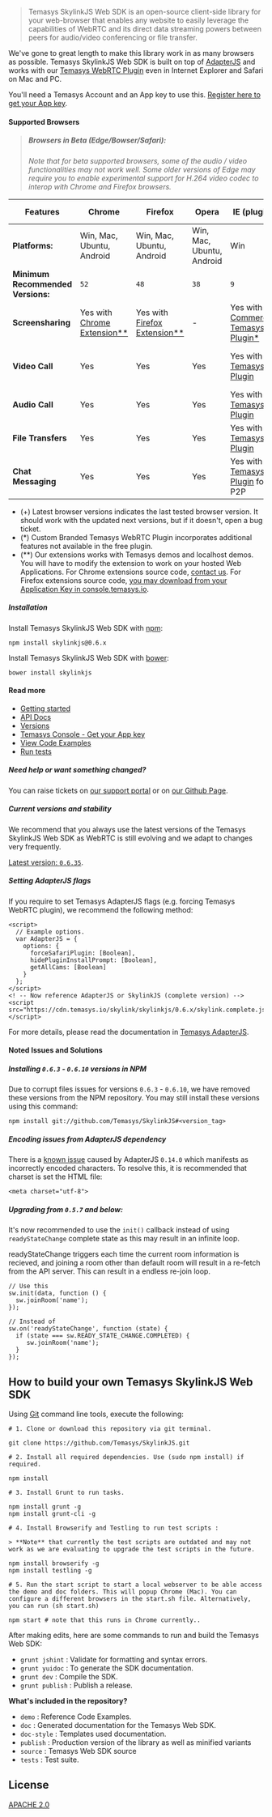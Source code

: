 > Temasys SkylinkJS Web SDK is an open-source client-side library for your web-browser that enables any website to easily leverage the capabilities of WebRTC and its direct data streaming powers between peers for audio/video conferencing or file transfer.

We've gone to great length to make this library work in as many browsers as possible. Temasys SkylinkJS Web SDK is built on top of [AdapterJS](http://github.com/Temasys/AdapterJS) and works with our [Temasys WebRTC Plugin](http://temasys.io/plugin/) even in Internet Explorer and Safari on Mac and PC.

You'll need a Temasys Account and an App key to use this. [Register here to get your App key](https://console.temasys.io).

#### Supported Browsers

> ##### Browsers in Beta (Edge/Bowser/Safari):
> _Note that for beta supported browsers, some of the audio / video functionalities may not work well. Some older versions of Edge may require you to enable experimental support for H.264 video codec to interop with Chrome and Firefox browsers._

| Features       | Chrome | Firefox | Opera | IE (plugin) | Safari (beta) | Safari (plugin) | Edge (beta) | Bowser (beta) | 
| -------------- | ---------- | ----------- | --------- | ---------- | ------ | ---------- | ---- | ----- |
| **Platforms:** | Win, Mac, Ubuntu, Android | Win, Mac, Ubuntu, Android | Win, Mac, Ubuntu, Android | Win | Mac | Mac | Win | iOS |
| **Minimum Recommended Versions:** | `52` | `48` | `38` | `9` | `11` | `7` | `15` | `0.6.1` |
| **Screensharing**  | Yes with [Chrome Extension**](https://chrome.google.com/webstore/detail/skylink-webrtc-tools/ljckddiekopnnjoeaiofddfhgnbdoafc)  |  Yes with [Firefox Extension**](https://addons.mozilla.org/en-US/firefox/addon/skylink-webrtc-tools/) |     -     | Yes with [Commercial Temasys Plugin*](https://temasys.io/plugin/#commercial-licensing)  | - | Yes with [Commercial Temasys Plugin*](https://temasys.io/plugin/#commercial-licensing) | No | No |
| **Video Call**     | Yes        | Yes         | Yes       | Yes with [Temasys Plugin](http://temasys.io/plugin/)  | Yes | Yes [Temasys Plugin](http://temasys.io/plugin/)  | Yes (with H264 flag enabled) | Yes |
| **Audio Call**     | Yes        | Yes         |  Yes       | Yes with [Temasys Plugin](http://temasys.io/plugin/) | Yes | Yes with [Temasys Plugin](http://temasys.io/plugin/)  | Yes | Yes |
| **File Transfers** | Yes        | Yes         | Yes       | Yes with [Temasys Plugin](http://temasys.io/plugin/)  | Yes | Yes with [Temasys Plugin](http://temasys.io/plugin/)  | No | No |
| **Chat Messaging** | Yes        | Yes         | Yes       | Yes with [Temasys Plugin](http://temasys.io/plugin/) for P2P | Yes | Yes with [Temasys Plugin](http://temasys.io/plugin/) for P2P  | Yes (Signaling only) | Yes (Signaling only) |

- (+) Latest browser versions indicates the last tested browser version. It should work with the updated next versions, but if it doesn't, open a bug ticket.
- (*) Custom Branded Temasys WebRTC Plugin incorporates additional features not available in the free plugin.
- (**) Our extensions works with Temasys demos and localhost demos. You will have to modify the extension to work on your hosted Web Applications. For Chrome extensions source code, [contact us](http://support.temasys.io). For Firefox extensions source code, [you may download from your Application Key in console.temasys.io](https://console.temasys.io).

##### Installation
Install Temasys SkylinkJS Web SDK with [npm](https://www.npmjs.com/):
```
npm install skylinkjs@0.6.x
```
Install Temasys SkylinkJS Web SDK with [bower](http://bower.io/):
```
bower install skylinkjs
```


#### Read more
- [Getting started](https://temasys.io/getting-started-with-webrtc-and-skylinkjs/)
- [API Docs](http://cdn.temasys.io/skylink/skylinkjs/latest/doc/classes/Skylink.html)
- [Versions](http://github.com/Temasys/SkylinkJS/releases)
- [Temasys Console  - Get your App key](https://console.temasys.io)
- [View Code Examples](https://github.com/Temasys/SkylinkJS/tree/master/demo)
- [Run tests](https://github.com/Temasys/SkylinkJS/tree/master/tests)



##### Need help or want something changed?
You can raise tickets on [our support portal](http://support.temasys.io) or on [our Github Page](https://console.temasys.io/support).

##### Current versions and stability
We recommend that you always use the latest versions of the Temasys SkylinkJS Web SDK as WebRTC is still evolving and we adapt to changes very frequently.

[Latest version: `0.6.35`](https://github.com/Temasys/SkylinkJS/releases/tag/0.6.35).

##### Setting AdapterJS flags
If you require to set Temasys AdapterJS flags (e.g. forcing Temasys WebRTC plugin), we recommend the following method:

```
<script>
  // Example options.
  var AdapterJS = {
    options: {
      forceSafariPlugin: [Boolean],
      hidePluginInstallPrompt: [Boolean],
      getAllCams: [Boolean]
    }
  };
</script>
<! -- Now reference AdapterJS or SkylinkJS (complete version) -->
<script src="https://cdn.temasys.io/skylink/skylinkjs/0.6.x/skylink.complete.js"></script>
```

For more details, please read the documentation in [Temasys AdapterJS](https://github.com/Temasys/AdapterJS).

#### Noted Issues and Solutions
##### Installing `0.6.3` - `0.6.10` versions in NPM
Due to corrupt files issues for versions `0.6.3` - `0.6.10`, we have removed these versions from the NPM repository.
You may still install these versions using this command:
```
npm install git://github.com/Temasys/SkylinkJS#<version_tag>
```

##### Encoding issues from AdapterJS dependency
There is a [known issue](https://github.com/Temasys/AdapterJS/issues/240) caused by AdapterJS `0.14.0` which manifests as incorrectly encoded characters. To resolve this, it is recommended that charset is set the HTML file:

```
<meta charset="utf-8">
```

##### Upgrading from `0.5.7` and below:
It's now recommended to use the `init()` callback instead of using `readyStateChange` complete state as this may result in an infinite loop.

readyStateChange triggers each time the current room information is recieved, and joining a room other than default room will result in a re-fetch from the API server. This can result in a endless re-join loop. 
```
// Use this
sw.init(data, function () {
  sw.joinRoom('name');
});

// Instead of
sw.on('readyStateChange', function (state) {
  if (state === sw.READY_STATE_CHANGE.COMPLETED) {
     sw.joinRoom('name');
  }
});
```

## How to build your own Temasys SkylinkJS Web SDK
Using [Git](http://git-scm.com/download) command line tools, execute the following:
```
# 1. Clone or download this repository via git terminal.

git clone https://github.com/Temasys/SkylinkJS.git

# 2. Install all required dependencies. Use (sudo npm install) if required.

npm install

# 3. Install Grunt to run tasks.

npm install grunt -g
npm install grunt-cli -g

# 4. Install Browserify and Testling to run test scripts :

> **Note** that currently the test scripts are outdated and may not work as we are evaluating to upgrade the test scripts in the future.

npm install browserify -g
npm install testling -g

# 5. Run the start script to start a local webserver to be able access the demo and doc folders. This will popup Chrome (Mac). You can configure a different browsers in the start.sh file. Alternatively, you can run (sh start.sh)

npm start # note that this runs in Chrome currently..
```

After making edits, here are some commands to run and build the Temasys Web SDK:

- `grunt jshint` : Validate for formatting and syntax errors.
- `grunt yuidoc` : To generate the SDK documentation.
- `grunt dev` : Compile the SDK.
- `grunt publish` : Publish a release.

__What's included in the repository?__

- `demo` : Reference Code Examples.
- `doc` : Generated documentation for the Temasys Web SDK.
- `doc-style` : Templates used documentation.
- `publish` : Production version of the library as well as minified variants
- `source` : Temasys Web SDK source
- `tests` : Test suite.


## License
[APACHE 2.0](http://www.apache.org/licenses/LICENSE-2.0.html)
